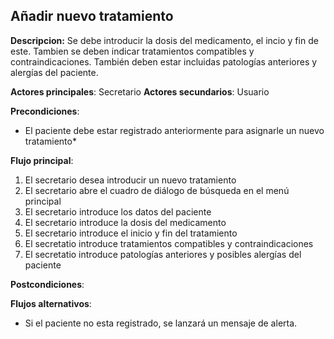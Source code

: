 ## Añadir nuevo tratamiento

**Descripcion:** Se debe introducir la dosis del medicamento, el incio y fin de este. Tambien se deben indicar tratamientos compatibles y contraindicaciones. También deben estar incluidas patologías anteriores y alergías del paciente.

**Actores principales**: Secretario
**Actores secundarios**: Usuario

**Precondiciones**: 

* El paciente debe estar registrado anteriormente para asignarle un nuevo tratamiento*

**Flujo principal**:
1. El secretario desea introducir un nuevo tratamiento
1. El secretario abre el cuadro de diálogo de búsqueda en el menú principal
1. El secretario introduce los datos del paciente
1. El secretario introduce la dosis del medicamento
1. El secretario introduce el inicio y fin del tratamiento
1. El secretatio introduce tratamientos compatibles y contraindicaciones
1. El secretatio introduce patologías anteriores y posibles alergías del paciente


**Postcondiciones**: 

**Flujos alternativos**:

* Si el paciente no esta registrado, se lanzará un mensaje de alerta. 
